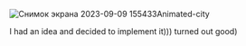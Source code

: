 ![Снимок экрана 2023-09-09 155433](https://github.com/TUBE-GULL/Animated-city/assets/109498728/2ae7220e-8536-47e5-9ba7-a204a4bcbe2e)Animated-city

I had an idea and decided to implement it)))
turned out good)





 
